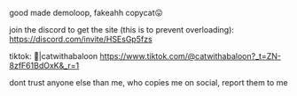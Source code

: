 
good made demoloop, fakeahh copycat😛

 join the discord to get the site (this is to prevent overloading):
 https://discord.com/invite/HSEsGp5fzs

 tiktok:
|catwithabaloon
https://www.tiktok.com/@catwithabaloon?_t=ZN-8zfF61BdOxK&_r=1

dont trust anyone else than me, who copies me on social, report them to me
